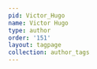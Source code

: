 ```yaml
---
pid: Victor_Hugo
name: Victor Hugo
type: author
order: '151'
layout: tagpage
collection: author_tags
---
```


